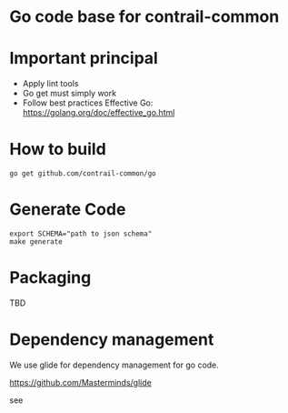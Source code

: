 # Go code base for contrail-common


# Important principal

- Apply lint tools
- Go get must simply work
- Follow best practices
  Effective Go: https://golang.org/doc/effective_go.html

# How to build

``` shell
go get github.com/contrail-common/go
```

# Generate Code

``` shell
export SCHEMA="path to json schema"
make generate
```

# Packaging

TBD

# Dependency management

We use glide for dependency management for go code.

https://github.com/Masterminds/glide

see